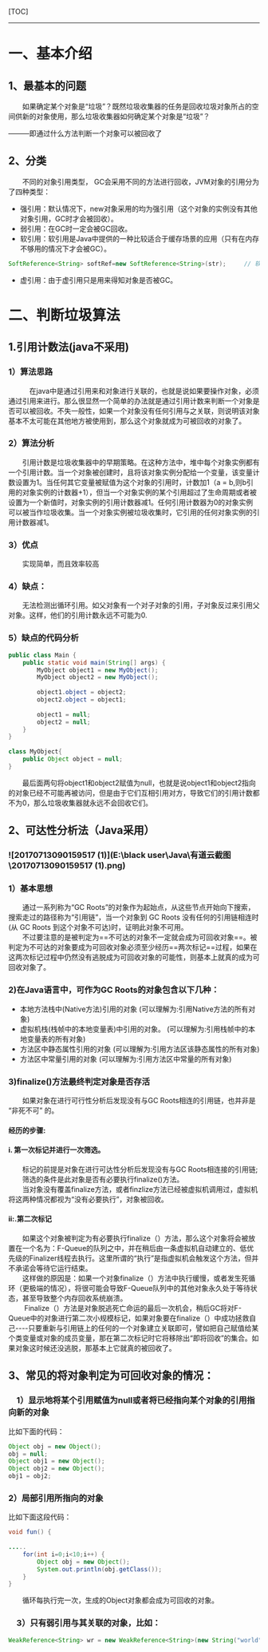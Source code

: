 

[TOC]





--------------------------------------------------------------------------------

# 一、基本介绍

## 1、最基本的问题

&emsp;&emsp;如果确定某个对象是“垃圾”？既然垃圾收集器的任务是回收垃圾对象所占的空间供新的对象使用，那么垃圾收集器如何确定某个对象是“垃圾”？

———即通过什么方法判断一个对象可以被回收了

## 2、分类

&emsp;&emsp;不同的对象引用类型， GC会采用不同的方法进行回收，JVM对象的引用分为了四种类型：

- 强引用：默认情况下，new对象采用的均为强引用（这个对象的实例没有其他对象引用，GC时才会被回收）。
- 弱引用：在GC时一定会被GC回收。
- 软引用：软引用是Java中提供的一种比较适合于缓存场景的应用（只有在内存不够用的情况下才会被GC）。

```java
SoftReference<String> softRef=new SoftReference<String>(str);     // 软引用
```

- 虚引用：由于虚引用只是用来得知对象是否被GC。





# 二、判断垃圾算法

## 1.引用计数法(java不采用)

### 1）算法思路

&emsp;&emsp;　在java中是通过引用来和对象进行关联的，也就是说如果要操作对象，必须通过引用来进行。那么很显然一个简单的办法就是通过引用计数来判断一个对象是否可以被回收。不失一般性，如果一个对象没有任何引用与之关联，则说明该对象基本不太可能在其他地方被使用到，那么这个对象就成为可被回收的对象了。

### 2）算法分析

&emsp;&emsp;引用计数是垃圾收集器中的早期策略。在这种方法中，堆中每个对象实例都有一个引用计数。当一个对象被创建时，且将该对象实例分配给一个变量，该变量计数设置为1。当任何其它变量被赋值为这个对象的引用时，计数加1（a = b,则b引用的对象实例的计数器+1），但当一个对象实例的某个引用超过了生命周期或者被设置为一个新值时，对象实例的引用计数器减1。任何引用计数器为0的对象实例可以被当作垃圾收集。当一个对象实例被垃圾收集时，它引用的任何对象实例的引用计数器减1。

### 3）优点

&emsp;&emsp;实现简单，而且效率较高

### 4）缺点：

&emsp;&emsp;无法检测出循环引用。如父对象有一个对子对象的引用，子对象反过来引用父对象。这样，他们的引用计数永远不可能为0.

### 5）缺点的代码分析

```java
public class Main {
    public static void main(String[] args) {
        MyObject object1 = new MyObject();
        MyObject object2 = new MyObject();
         
        object1.object = object2;
        object2.object = object1;
         
        object1 = null;
        object2 = null;
    }
}
 
class MyObject{
    public Object object = null;
}
```

&emsp;&emsp;最后面两句将object1和object2赋值为null，也就是说object1和object2指向的对象已经不可能再被访问，但是由于它们互相引用对方，导致它们的引用计数都不为0，那么垃圾收集器就永远不会回收它们。


## 2、可达性分析法（Java采用）


### ![20170713090159517 (1)](E:\black user\Java\有道云截图\20170713090159517 (1).png)

### 1）基本思想

&emsp;&emsp;通过一系列称为“GC Roots”的对象作为起始点，从这些节点开始向下搜索，搜索走过的路径称为“引用链”，当一个对象到 GC Roots 没有任何的引用链相连时(从 GC Roots 到这个对象不可达)时，证明此对象不可用。<br>
&emsp;&emsp;不过要注意的是被判定为==不可达的对象不一定就会成为可回收对象==。被判定为不可达的对象要成为可回收对象必须至少经历==两次标记==过程，如果在这两次标记过程中仍然没有逃脱成为可回收对象的可能性，则基本上就真的成为可回收对象了。


### 2)在Java语言中，可作为GC Roots的对象包含以下几种：

- 本地方法栈中(Native方法)引用的对象			(可以理解为:引用Native方法的所有对象)
- 虚拟机栈(栈帧中的本地变量表)中引用的对象。		(可以理解为:引用栈帧中的本地变量表的所有对象)
- 方法区中静态属性引用的对象 					(可以理解为:引用方法区该静态属性的所有对象)
- 方法区中常量引用的对象						(可以理解为:引用方法区中常量的所有对象)



### 3)finalize()方法最终判定对象是否存活

&emsp;&emsp;如果对象在进行可行性分析后发现没有与GC Roots相连的引用链，也并非是 “非死不可” 的。

#### 经历的步骤:

#### i. 第一次标记并进行一次筛选。

&emsp;&emsp;标记的前提是对象在进行可达性分析后发现没有与GC Roots相连接的引用链;<br>
&emsp;&emsp;筛选的条件是此对象是否有必要执行finalize()方法。
<br>&emsp;&emsp;当对象没有覆盖finalize方法，或者finzlize方法已经被虚拟机调用过，虚拟机将这两种情况都视为“没有必要执行”，对象被回收。

#### ii:.第二次标记

&emsp;&emsp;如果这个对象被判定为有必要执行finalize（）方法，那么这个对象将会被放置在一个名为：F-Queue的队列之中，并在稍后由一条虚拟机自动建立的、低优先级的Finalizer线程去执行。这里所谓的“执行”是指虚拟机会触发这个方法，但并不承诺会等待它运行结束。<br>
&emsp;&emsp;这样做的原因是：如果一个对象finalize（）方法中执行缓慢，或者发生死循环（更极端的情况），将很可能会导致F-Queue队列中的其他对象永久处于等待状态，甚至导致整个内存回收系统崩溃。<br>
  &emsp;&emsp;	  Finalize（）方法是对象脱逃死亡命运的最后一次机会，稍后GC将对F-Queue中的对象进行第二次小规模标记，如果对象要在finalize（）中成功拯救自己----只要重新与引用链上的任何的一个对象建立关联即可，譬如把自己赋值给某个类变量或对象的成员变量，那在第二次标记时它将移除出“即将回收”的集合。如果对象这时候还没逃脱，那基本上它就真的被回收了。





## 3、常见的将对象判定为可回收对象的情况：

### 　1）显示地将某个引用赋值为null或者将已经指向某个对象的引用指向新的对象

比如下面的代码：

```java
Object obj = new Object();
obj = null;
Object obj1 = new Object();
Object obj2 = new Object();
obj1 = obj2;
```


### 2）局部引用所指向的对象

比如下面这段代码：

```java
void fun() {
 
.....
    for(int i=0;i<10;i++) {
        Object obj = new Object();
        System.out.println(obj.getClass());
    }   
}
```


&emsp;&emsp;循环每执行完一次，生成的Object对象都会成为可回收的对象。

### 　3）只有弱引用与其关联的对象，比如：

```java
WeakReference<String> wr = new WeakReference<String>(new String("world"));
```

